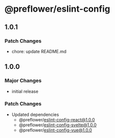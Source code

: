 # @preflower/eslint-config

## 1.0.1

### Patch Changes

- chore: update README.md

## 1.0.0

### Major Changes

- initial release

### Patch Changes

- Updated dependencies
  - @preflower/eslint-config-react@1.0.0
  - @preflower/eslint-config-svelte@1.0.0
  - @preflower/eslint-config-vue@1.0.0
